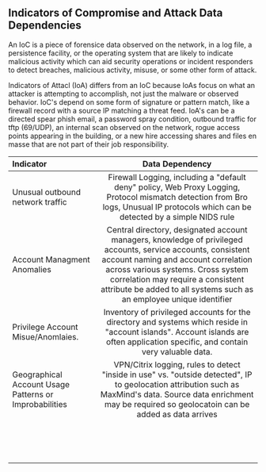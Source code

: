 ## Indicators of Compromise and Attack Data Dependencies

An IoC is a piece of forensice data observed on the network, in a log file, a persistence facility, or the operating system that are likely to indicate malicious
activity which can aid security operations or incident responders to detect breaches, malicious activity, misuse, or some other form of attack.

Indicators of Attacl (IoA) differs from an IoC because IoAs focus on what an attacker is attempting to accomplish, not just the malware or observed behavior. IoC's depend on some form of signature or pattern match, like a firewall record with a source IP matching a threat feed. IoA's can be a directed spear phish email, a password spray condition, outbound traffic for tftp (69/UDP), an internal scan observed on the network, rogue access points appearing in the building, or a new hire accessing shares and files en masse that are not part of their job responsibility.

| Indicator      | Data Dependency | 
| :---        |    :----:   |
| Unusual outbound network traffic       | Firewall Logging, including a "default deny" policy, Web Proxy Logging, Protocol mismatch detection from Bro logs, Unusual IP protocols which can be detected by a simple NIDS rule       |
| Account Managment Anomalies   | Central directory, designated account managers, knowledge of privileged accounts, service accounts, consistent account naming and account correlation across various systems. Cross system correlation may require a consistent attribute be added to all systems such as an employee unique identifier        |
| Privilege Account Misue/Anomlaies.    | Inventory of privileged accounts for the directory and systems which reside in "account islands". Account islands are often application specific, and contain very valuable data.               |
| Geographical Account Usage Patterns or Improbabilities                | VPN/Citrix logging, rules to detect "inside in use" vs. "outside detected", IP to geolocation attribution such as MaxMind's data. Source data enrichment may be required so geolocatoin can be added as data arrives|
|                  |               |
|                  |               |
|                  |               |
|                  |               |
|                  |               |
|                  |               |
|                  |               |
|                  |               |
|                  |               |
|                  |               |
|                  |               |
|                  |               |
|                  |               |
|                  |               |
